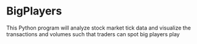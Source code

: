 # BigPlayers
 This Python program will analyze stock market tick data and visualize the transactions and volumes such that traders can spot big players play

